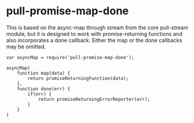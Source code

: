 # pull-promise-map-done

This is based on the async-map through stream from the core pull-stream module, but it is designed to work with promise-returning functions and also incorporates a done callback. Either the map or the done callbacks may be omitted.

```
var asyncMap = require('pull-promise-map-done');

asyncMap(
    function map(data) {
        return promiseReturningFunction(data);
    },
    function done(err) {
        if(err) {
            return promiseReturningErrorReporter(err);
        }
    }
)
```